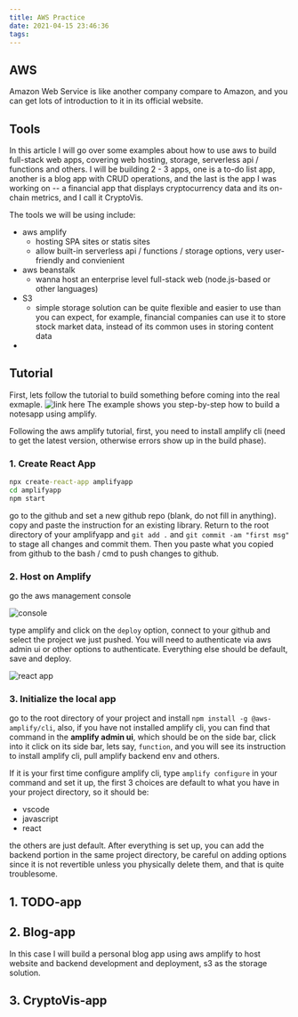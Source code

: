 ```yaml
---
title: AWS Practice
date: 2021-04-15 23:46:36
tags:
---
```


## AWS

Amazon Web Service is like another company compare to Amazon, and you can get lots of introduction to it in its official website.

## Tools

In this article I will go over some examples about how to use aws to build full-stack web apps, covering web hosting, storage, serverless api / functions and others. I will be building 2 - 3 apps, one is a to-do list app, another is a blog app with CRUD operations, and the last is the app I was working on -- a financial app that displays cryptocurrency data and its on-chain metrics, and I call it CryptoVis.

The tools we will be using include:

- aws amplify
  - hosting SPA sites or statis sites
  - allow built-in serverless api / functions / storage options, very user-friendly and convienient
- aws beanstalk
  - wanna host an enterprise level full-stack web (node.js-based or other languages)
- S3
  - simple storage solution can be quite flexible and easier to use than you can expect, for example, financial companies can use it to store stock market data, instead of its common uses in storing content data
-

## Tutorial

First, lets follow the tutorial to build something before coming into the real exmaple. ![link here](https://aws.amazon.com/getting-started/hands-on/build-react-app-amplify-graphql/) The example shows you step-by-step how to build a notesapp using amplify.

Following the aws amplify tutorial, first, you need to install amplify cli (need to get the latest version, otherwise errors show up in the build phase).

### 1. Create React App

```cmd
npx create-react-app amplifyapp
cd amplifyapp
npm start
```

go to the github and set a new github repo (blank, do not fill in anything). copy and paste the instruction for an existing library. Return to the root directory of your amplifyapp and `git add .` and `git commit -am "first msg"` to stage all changes and commit them. Then you paste what you copied from github to the bash / cmd to push changes to github.

### 2. Host on Amplify

go the aws management console

![console](https://d1.awsstatic.com/webteam/getting_started/GSRC%202020%20updates/Front%20End/Front%20End%20AWS%20Console%20Find%20Amplify%20Module%201.47a33baea2346b85a1d4bd157b9df5bebe693c4b.png)

type amplify and click on the `deploy` option, connect to your github and select the project we just pushed. You will need to authenticate via aws admin ui or other options to authenticate. Everything else should be default, save and deploy.

![react app](https://d1.awsstatic.com/webteam/getting_started/GSRC%202020%20updates/Front%20End/Front%20End%20Amplify%20Deploy%20Source%20Module%201.00becc211a8ecd42349cffb87406449074ed2e5c.png)

### 3. Initialize the local app

go to the root directory of your project and install `npm install -g @aws-amplify/cli`, also, if you have not installed amplify cli, you can find that command in the **amplify admin ui**, which should be on the side bar, click into it click on its side bar, lets say, `function`, and you will see its instruction to install amplify cli, pull amplify backend env and others.

If it is your first time configure amplify cli, type `amplify configure` in your command and set it up, the first 3 choices are default to what you have in your project directory, so it should be:

- vscode
- javascript
- react

the others are just default. After everything is set up, you can add the backend portion in the same project directory, be careful on adding options since it is not revertible unless you physically delete them, and that is quite troublesome.

## 1. TODO-app

## 2. Blog-app

In this case I will build a personal blog app using aws amplify to host website and backend development and deployment, s3 as the storage solution.

## 3. CryptoVis-app
